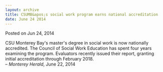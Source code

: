 ```yaml
---
layout: archive
title: CSUMB&apos;s social work program earns national accreditation
date: June 24 2014
---
```





<span class="date">Posted on Jun 24, 2014    </span>
<p>CSU Monterey Bay&apos;s master&apos;s degree in social work is now
nationally accredited. The Council of Social Work Education has
spent four years examining the program. Evaluators recently issued
their report, granting initial accreditation through February
2018.<br>
&#x2013; <em>Monterey Herald</em>, June 22, 2014</br></p>





